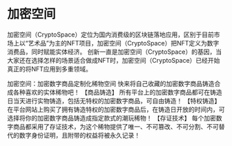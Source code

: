 # 加密空间

加密空间（CryptoSpace）定位为国内消费级的区块链落地应用，区别于目前市场上以“艺术品”为主的NFT项目，加密空间（CryptoSpace）把NFT定义为数字消费品，同时赋能实体经济。 创新一直是加密空间（CryptoSpace）的基因，当大家还在选择怎样的场景适合做成NFT时，加密空间（CryptoSpace）已经开始真正的将NFT应用到多重领域。

‎加密空间：加密数字商品定制化稀物空间 快来将自己收藏的加密数字商品铸造合成各种喜欢的实体稀物吧！ 【商品铸造】 所有平台上的加密数字商品都可在铸造日当天进行实物铸造，包括无特权的加密数字商品，可自由铸造！ 【特权铸造】 在平台网站上购买了拥有铸造特权的加密数字商品后，在铸造日开放的时间内，可选择将你的加密数字商品铸造成指定款式的潮玩稀物！ 【存证技术】 每个加密数字商品都采用了存证技术，为这个稀物提供了唯一、不可篡改、不可分割、不可替代的数字身份证明，且附带的权益将被永久记录！ 
